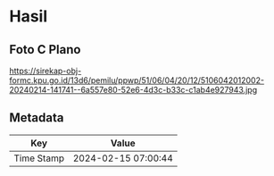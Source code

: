 # Hasil

## Foto C Plano

https://sirekap-obj-formc.kpu.go.id/13d6/pemilu/ppwp/51/06/04/20/12/5106042012002-20240214-141741--6a557e80-52e6-4d3c-b33c-c1ab4e927943.jpg


## Metadata

| Key        | Value               |
| ---------- | ------------------- |
| Time Stamp | 2024-02-15 07:00:44 |



